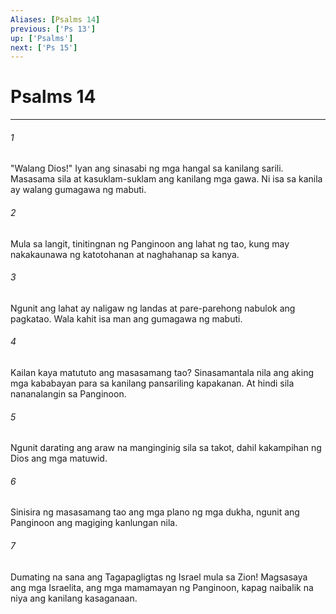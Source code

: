 ```yaml
---
Aliases: [Psalms 14]
previous: ['Ps 13']
up: ['Psalms']
next: ['Ps 15']
---
```

# Psalms 14

***


###### 1 


"Walang Dios!" Iyan ang sinasabi ng mga hangal sa kanilang sarili. Masasama sila at kasuklam-suklam ang kanilang mga gawa. Ni isa sa kanila ay walang gumagawa ng mabuti. 


###### 2 


Mula sa langit, tinitingnan ng Panginoon ang lahat ng tao, kung may nakakaunawa ng katotohanan at naghahanap sa kanya. 


###### 3 


Ngunit ang lahat ay naligaw ng landas at pare-parehong nabulok ang pagkatao. Wala kahit isa man ang gumagawa ng mabuti. 


###### 4 


Kailan kaya matututo ang masasamang tao? Sinasamantala nila ang aking mga kababayan para sa kanilang pansariling kapakanan. At hindi sila nananalangin sa Panginoon. 


###### 5 


Ngunit darating ang araw na manginginig sila sa takot, dahil kakampihan ng Dios ang mga matuwid. 


###### 6 


Sinisira ng masasamang tao ang mga plano ng mga dukha, ngunit ang Panginoon ang magiging kanlungan nila. 


###### 7 


Dumating na sana ang Tagapagligtas ng Israel mula sa Zion! Magsasaya ang mga Israelita, ang mga mamamayan ng Panginoon, kapag naibalik na niya ang kanilang kasaganaan.
